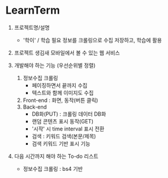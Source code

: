 # LearnTerm


1.  프로젝트명/설명
    - '학이' / 학습 필요 정보를 크롤링으로 
               수집 저장하고, 학습에 활용
2. 프로젝트 생김새
     모바일에서 볼 수 있는 웹 서비스 
3. 개발해야 하는 기능 (우선순위별 정렬)
     1) 정보수집 크롤링 
         - 페이징하면서 끝까지 수집
         - 텍스트와 함께 이미지도 수집 
     2) Front-end : 화면, 동작(버튼 클릭)
     3) Back-end 
         - DB화(PUT) : 크롤링 데이터 DB화
         - 랜덤 콘텐츠 표시 동작(GET)
         - '시작' 시 time interval 표시 전환
         - 검색 : 키워드 검색(본문/제목)
         - 검색 키워드 기반 표시 기능
         
4. 다음 시간까지 해야 하는 To-do 리스트
     - 정보수집 크롤링 : bs4 기반 
